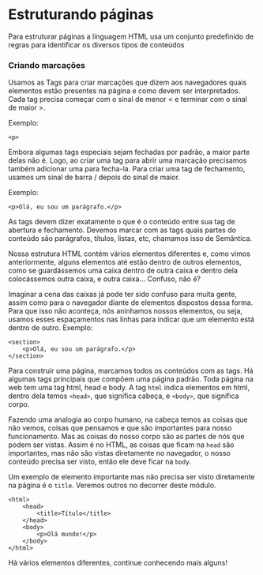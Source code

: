 # Estruturando páginas

Para estruturar páginas a linguagem HTML usa um conjunto predefinido de regras para identificar os diversos tipos de conteúdos

### Criando marcações

Usamos as Tags para criar marcações que dizem aos navegadores quais elementos estão presentes na página e como devem ser interpretados. Cada tag precisa começar com o sinal de menor &lt; e terminar com o sinal de maior &gt;. 

Exemplo:

```markup
<p>
```

Embora algumas tags especiais sejam fechadas por padrão, a maior parte delas não é. Logo, ao criar uma tag para abrir uma marcação precisamos também adicionar uma para fecha-la. Para criar uma tag de fechamento, usamos um sinal de barra / depois do sinal de maior. 

Exemplo:

```markup
<p>Olá, eu sou um parágrafo.</p>
```

As tags devem dizer exatamente o que é o conteúdo entre sua tag de abertura e fechamento. Devemos marcar com as tags quais partes do conteúdo são parágrafos, títulos, listas, etc, chamamos isso de Semântica.

Nossa estrutura HTML contém vários elementos diferentes e, como vimos anteriormente, alguns elementos até estão dentro de outros elementos, como se guardássemos uma caixa dentro de outra caixa e dentro dela colocássemos outra caixa, e outra caixa... Confuso, não é?

Imaginar a cena das caixas já pode ter sido confuso para muita gente, assim como para o navegador diante de elementos dispostos dessa forma. Para que isso não aconteça, nós aninhamos nossos elementos, ou seja, usamos esses espaçamentos nas linhas para indicar que um elemento está dentro de outro. Exemplo:

```markup
<section>
    <p>Olá, eu sou um parágrafo.</p> 
</section>
```

Para construir uma página, marcamos todos os conteúdos com as tags. Há algumas tags principais que compõem uma página padrão. Toda página na web tem uma tag html, head e body. A tag `html` indica elementos em html, dentro dela temos `<head>`, que significa cabeça, e `<body>`, que significa corpo.

Fazendo uma analogia ao corpo humano, na cabeça temos as coisas que não vemos, coisas que pensamos e que são importantes para nosso funcionamento. Mas as coisas do nosso corpo são as partes de nós que podem ser vistas. Assim é no HTML, as coisas que ficam na `head` são importantes, mas não são vistas diretamente no navegador, o nosso conteúdo precisa ser visto, então ele deve ficar na `body`.

Um exemplo de elemento importante mas não precisa ser visto diretamente na página é o `title`. Veremos outros no decorrer deste módulo.

```markup
<html>
    <head>
        <title>Título</title>
    </head>
    <body>
        <p>Olá mundo!</p>
    </body>
</html>
```

Há vários elementos diferentes, continue conhecendo mais alguns!

